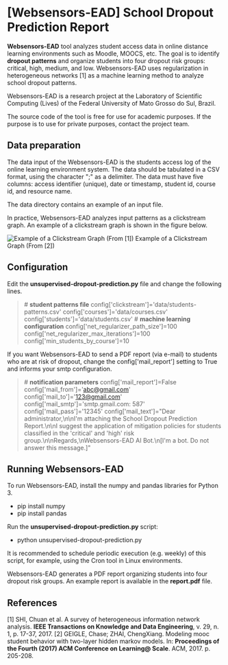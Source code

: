 # [Websensors-EAD] School Dropout Prediction Report

**Websensors-EAD** tool analyzes student access data in online distance learning environments such as Moodle, MOOCS, etc. The goal is to identify **dropout patterns** and organize students into four dropout risk groups: critical, high, medium, and low. Websensors-EAD uses regularization in heterogeneous networks [1] as a machine learning method to analyze school dropout patterns.

Websensors-EAD is a research project at the Laboratory of Scientific Computing (Lives) of the Federal University of Mato Grosso do Sul, Brazil.

The source code of the tool is free for use for academic purposes. If the purpose is to use for private purposes, contact the project team.


## Data preparation

The data input of the Websensors-EAD is the students access log of the online learning environment system. The data should be tabulated in a CSV format, using the character ";" as a delimiter. The data must have five columns: access identifier (unique), date or timestamp, student id, course id, and resource name.

The data directory contains an example of an input file.

In practice, Websensors-EAD analyzes input patterns as a clickstream graph. An example of a clickstream graph is shown in the figure below.

![Example of a Clickstream Graph (From [1])](https://i.imgur.com/HnJkMge.png)
Example of a Clickstream Graph (From [2])

## Configuration

Edit the **unsupervised-dropout-prediction.py** file and change the following lines.

> \# **student patterns file**
> config['clickstream']='data/students-patterns.csv'
> config['courses']='data/courses.csv'
> config['students']='data/students.csv'
> \# **machine learning configuration**
> config['net_regularizer_path_size']=100
> config['net_regularizer_max_iterations']=100
> config['min_students_by_course']=10

If you want Websensors-EAD to send a PDF report (via e-mail) to students who are at risk of dropout, change the config['mail_report'] setting to True and informs your smtp configuration.

> \# **notification parameters**
> config['mail_report']=False
> config['mail_from']='abc@gmail.com'
> config['mail_to']='123@gmail.com'
> config['mail_smtp']='smtp.gmail.com: 587'
> config['mail_pass']='12345'
> config['mail_text']="Dear administrator,\n\nI'm attaching the School Dropout Prediction Report.\n\nI suggest the application of mitigation policies for students classified in the 'critical' and 'high' risk group.\n\nRegards,\nWebsensors-EAD AI Bot.\n[I'm a bot. Do not answer this message.]"


## Running Websensors-EAD

To run Websensors-EAD, install the numpy and pandas libraries for Python 3.

* pip install numpy
* pip install pandas

Run the **unsupervised-dropout-prediction.py** script:

* python unsupervised-dropout-prediction.py

It is recommended to schedule periodic execution  (e.g. weekly) of this script, for example, using the Cron tool in Linux environments.

Websensors-EAD generates a PDF report organizing students into four dropout risk groups. An example report is available in the **report.pdf** file.

## References

[1] SHI, Chuan et al. A survey of heterogeneous information network analysis. **IEEE Transactions on Knowledge and Data Engineering**, v. 29, n. 1, p. 17-37, 2017.
[2] GEIGLE, Chase; ZHAI, ChengXiang. Modeling mooc student behavior with two-layer hidden markov models. In: **Proceedings of the Fourth (2017) ACM Conference on Learning@ Scale**. ACM, 2017. p. 205-208.
